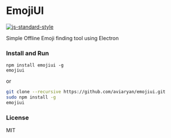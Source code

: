 # EmojiUI

[![js-standard-style](https://img.shields.io/badge/code%20style-standard-brightgreen.svg)](http://standardjs.com/)

Simple Offline Emoji finding tool using Electron

### Install and Run

```
npm install emojiui -g
emojiui
```
or

```bash
git clone --recursive https://github.com/aviaryan/emojiui.git
sudo npm install -g
emojiui
```

### License

MIT
